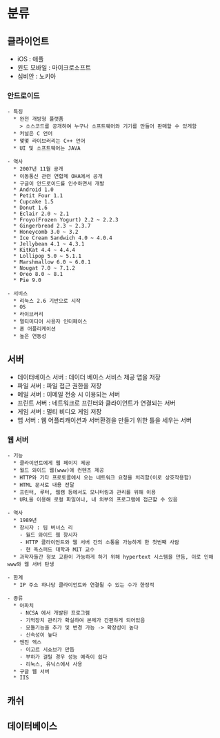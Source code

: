 # 분류
## 클라이언트
  - iOS : 애플
  - 윈도 모바일 : 마이크로소프트
  - 심비안 : 노키아
  
  ### **안드로이드**
    - 특징
      * 완전 개방형 플랫폼
        > 소스코드를 공개하여 누구나 소프트웨어와 기기를 만들어 판매할 수 있게함
      * 커널은 C 언어
      * 몇몇 라이브러리는 C++ 언어
      * UI 및 소프트웨어는 JAVA
      
    - 역사
      * 2007년 11월 공개
      * 이동통신 관련 연합체 OHA에서 공개
      * 구글이 안드로이드를 인수하면서 개발
      * Android 1.0
      * Petit Four 1.1
      * Cupcake 1.5
      * Donut 1.6
      * Eclair 2.0 ~ 2.1
      * Froyo(Frozen Yogurt) 2.2 ~ 2.2.3
      * Gingerbread 2.3 ~ 2.3.7
      * Honeycomb 3.0 ~ 3.2
      * Ice Cream Sandwich 4.0 ~ 4.0.4
      * Jellybean 4.1 ~ 4.3.1
      * KitKat 4.4 ~ 4.4.4
      * Lollipop 5.0 ~ 5.1.1
      * Marshmallow 6.0 ~ 6.0.1
      * Nougat 7.0 ~ 7.1.2
      * Oreo 8.0 ~ 8.1
      * Pie 9.0
      
    - 서비스
      * 리눅스 2.6 기반으로 시작
      * OS
      * 라이브러리
      * 멀티미디어 사용자 인터페이스
      * 폰 어플리케이션
      * 높은 연동성
  
## 서버
  - 데이터베이스 서버 : 데이더 베이스 서비스 제공 앱을 저장
  - 파일 서버 : 파일 접근 권한을 저장
  - 메일 서버 : 이메일 전송 시 이용되는 서버
  - 프린트 서버 : 네트워크로 프린터와 클라이언트가 연결되는 서버
  - 게임 서버 : 멀티 비디오 게임 저장
  - 앱 서버 : 웹 어플리캐이션과 서버환경을 만들기 위한 틀을 세우는 서버
  
  ### **웹 서버**
    - 기능
      * 클라이언트에게 웹 페이지 제공
      * 월드 와이드 웹(www)에 컨텐츠 제공
      * HTTP와 기타 프로토콜에서 오는 네트워크 요청을 처리함(이로 상호작용함)
      * HTML 문서로 내용 전달
      * 프린터, 루터, 웹캠 등에서도 모니터링과 관리를 위해 이용
      * URL을 이용해 로컬 파일이나, 내 외부의 프로그램에 접근할 수 있음
      
    - 역사
      * 1989년
      * 창시자 : 팀 버너스 리
        - 월드 와이드 웹 창시자
        - HTTP 클라이언트와 웹 서버 간의 소통을 가능하게 한 첫번째 사람
        - 현 옥스퍼드 대학과 MIT 교수
      * 과학자들간 정보 교환이 가능하게 하기 위해 hypertext 시스템을 만듬, 이로 인해 www와 웹 서버 탄생
      
    - 한계
      * IP 주소 하나당 클라이언트와 연결될 수 있는 수가 한정적
      
    - 종류
      * 아파치
        - NCSA 에서 개발된 프로그램
        - 기억장치 관리가 확실하여 본체가 간편하게 되어있음
        - 모듈기능을 추가 및 변경 가능 -> 확장성이 높다
        - 신속성이 높다
      * 엔진 엑스
        - 이고르 시쇼브가 만듬
        - 부하가 걸릴 경우 성능 예측이 쉽다
        - 리눅스, 유닉스에서 사용
      * 구글 웹 서버
      * IIS
      
    
    
## 캐쉬
## 데이터베이스
